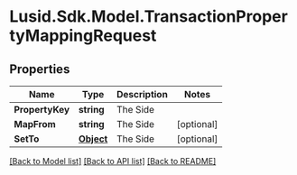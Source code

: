 
# Lusid.Sdk.Model.TransactionPropertyMappingRequest

## Properties

Name | Type | Description | Notes
------------ | ------------- | ------------- | -------------
**PropertyKey** | **string** | The Side | 
**MapFrom** | **string** | The Side | [optional] 
**SetTo** | [**Object**](.md) | The Side | [optional] 

[[Back to Model list]](../README.md#documentation-for-models)
[[Back to API list]](../README.md#documentation-for-api-endpoints)
[[Back to README]](../README.md)

